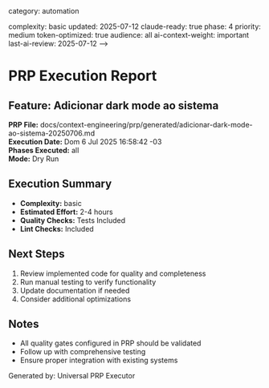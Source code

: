 <!-- AI-METADATA:
<!-- AI-CONTEXT-PRIORITY: always-include="false" summary-threshold="medium" -->category: automation
complexity: basic
updated: 2025-07-12
claude-ready: true
phase: 4
priority: medium
token-optimized: true
audience: all
ai-context-weight: important
last-ai-review: 2025-07-12
-->

# PRP Execution Report

## Feature: Adicionar dark mode ao sistema

**PRP File:** docs/context-engineering/prp/generated/adicionar-dark-mode-ao-sistema-20250706.md  
**Execution Date:** Dom  6 Jul 2025 16:58:42 -03  
**Phases Executed:** all  
**Mode:** Dry Run

## Execution Summary

- **Complexity:** basic
- **Estimated Effort:** 2-4 hours
- **Quality Checks:** Tests Included
- **Lint Checks:** Included

## Next Steps

1. Review implemented code for quality and completeness
2. Run manual testing to verify functionality
3. Update documentation if needed
4. Consider additional optimizations

## Notes

- All quality gates configured in PRP should be validated
- Follow up with comprehensive testing
- Ensure proper integration with existing systems

Generated by: Universal PRP Executor
